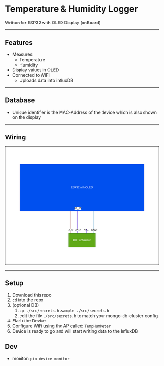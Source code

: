 # Temperature & Humidity Logger

Written for ESP32 with OLED Display (onBoard)

---

## Features

- Measures:
  - Temperature
  - Humidity
- Display values in OLED
- Connected to WiFi
  - Uploads data into influxDB

---

## Database

- Unique identifier is the MAC-Address of the device which is also shown on the display.

---

## Wiring

![schematic-image](schematic.drawio.png "schematic")

---

## Setup

1. Download this repo
2. `cd` into the repo
3. (optional DB)
   1. `cp ./src/secrets.h.sample ./src/secrets.h`
   2. edit the file `./src/secrets.h` to match your mongo-db-cluster-config
4. Flash the Device
5. Configure WiFi using the AP called: `TempHumMeter`
6. Device is ready to go and will start writing data to the InfluxDB

## Dev

- monitor: `pio device monitor`
